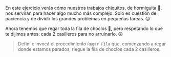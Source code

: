<gs-attire
  attire-url="https://raw.githubusercontent.com/MumukiProject/mumuki-guia-gobstones-practica-procedimientos-kids/master/assets/attires/config.json">
</gs-attire>
<gs-toolbox toolbox-url="https://raw.githubusercontent.com/MumukiProject/mumuki-guia-gobstones-practica-procedimientos-kids/master/assets/toolbox_1553290173357.xml"></gs-toolbox>

En este ejercicio verás cómo nuestros trabajos chiquitos, de hormiguita :ant:, nos servirán para hacer algo mucho más complejo. Solo es cuestión de paciencia y de dividir los grandes problemas en pequeñas tareas. :wink: 

Ahora tenemos que regar toda la fila de choclos :corn:, pero respetando lo que te dijimos antes: cada 2 casilleros para no arruinarlo. :stuck_out_tongue_closed_eyes:

> Definí e invocá el procedimiento `Regar Fila` que, comenzando a regar donde estamos parados, riegue la fila de choclos cada 2 casilleros.
